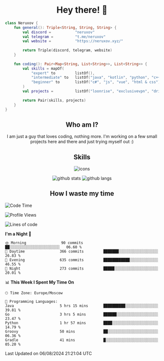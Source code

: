 <h1 align="center">Hey there! 👋</h1>

[//]:<div align="center">
[//]:    <img alt="discord" src="https://lanyard.cnrad.dev/api/399212729681838082?bg=291b3e">
[//]:</div>

```kotlin
class Neruxov {
    fun general(): Triple<String, String, String> {
        val discord =           "neruxov"
        val telegram =          "t.me/neruxov"
        val website =           "https://neruxov.xyz/"
        
        return Triple(discord, telegram, website)
    }
    
    fun coding(): Pair<Map<String, List<String>>, List<String>> {
        val skills = mapOf(
            "expert" to         listOf(),
            "intermediate" to   listOf("java", "kotlin", "python", "c++"),
            "beginner" to       listOf("c#", "js", "vue", "html & css")
        )
        val projects =          listOf("loonrise", "exclusivevpn", "drivevpn", "programjudger", "nocode")
        
        return Pair(skills, projects)
    }
}
```

<h2 align="center">Who am I?</h2>

<p align="center">I am just a guy that loves coding, nothing more. I'm working on a few small projects here and there and just trying myself out :)

<h2 align="center">Skills</h2>

<div align="center">
    <img alt="icons" src="https://skillicons.dev/icons?i=kotlin,java,py,cpp,cs,mongodb,spring,figma,idea,git,github,gitlab,cloudflare,stackoverflow,linux,vue,js,html,css,tailwind">
</div>

<div align="center">
    
![github stats](https://github-readme-stats-git-master-neruxov.vercel.app/api?username=neruxov&theme=jolly&count_private=true&hide_border=true&line_height=20)
![github langs](https://github-readme-stats-git-master-neruxov.vercel.app/api/top-langs/?username=neruxov&layout=compact&theme=jolly&count_private=true&hide_border=true)

</div>

<h2 align="center">How I waste my time</h2>

<!--START_SECTION:waka-->
![Code Time](http://img.shields.io/badge/Code%20Time-1%2C184%20hrs%2030%20mins-blue)

![Profile Views](http://img.shields.io/badge/Profile%20Views-12-blue)

![Lines of code](https://img.shields.io/badge/From%20Hello%20World%20I%27ve%20Written-1.8%20million%20lines%20of%20code-blue)

**I'm a Night 🦉** 

```text
🌞 Morning                90 commits          ██░░░░░░░░░░░░░░░░░░░░░░░   06.60 % 
🌆 Daytime                366 commits         ███████░░░░░░░░░░░░░░░░░░   26.83 % 
🌃 Evening                635 commits         ████████████░░░░░░░░░░░░░   46.55 % 
🌙 Night                  273 commits         █████░░░░░░░░░░░░░░░░░░░░   20.01 % 
```


📊 **This Week I Spent My Time On** 

```text
🕑︎ Time Zone: Europe/Moscow

💬 Programming Languages: 
Java                     5 hrs 15 mins       ██████████░░░░░░░░░░░░░░░   39.81 % 
Go                       3 hrs 5 mins        ██████░░░░░░░░░░░░░░░░░░░   23.47 % 
Python                   1 hr 57 mins        ████░░░░░░░░░░░░░░░░░░░░░   14.79 % 
Groovy                   50 mins             ██░░░░░░░░░░░░░░░░░░░░░░░   06.36 % 
Gradle                   41 mins             █░░░░░░░░░░░░░░░░░░░░░░░░   05.20 % 
```


 Last Updated on 06/08/2024 21:21:04 UTC
<!--END_SECTION:waka-->
